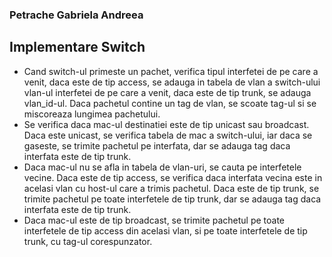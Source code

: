 ### Petrache Gabriela Andreea
## Implementare Switch


* Cand switch-ul primeste un pachet, verifica tipul interfetei de pe care a venit, daca este de tip access, se adauga in tabela de vlan a switch-ului vlan-ul interfetei de pe care a venit, daca este de tip trunk, se adauga vlan_id-ul. Daca pachetul contine un tag de vlan, se scoate tag-ul si se miscoreaza lungimea pachetului. 
* Se verifica daca mac-ul destinatiei este de tip unicast sau broadcast. Daca este unicast, se verifica tabela de mac a switch-ului, iar daca se gaseste, se trimite pachetul pe interfata, dar se adauga tag daca interfata este de tip trunk.
* Daca mac-ul nu se afla in tabela de vlan-uri, se cauta pe interfetele vecine. Daca este de tip access, se verifica daca interfata vecina este in acelasi vlan cu host-ul care a trimis pachetul. Daca este de tip trunk, se trimite pachetul pe toate interfetele de tip trunk, dar se adauga tag daca interfata este de tip trunk.
* Daca mac-ul este de tip broadcast, se trimite pachetul pe toate interfetele de tip access din acelasi vlan, si pe toate interfetele de tip trunk, cu tag-ul corespunzator.
